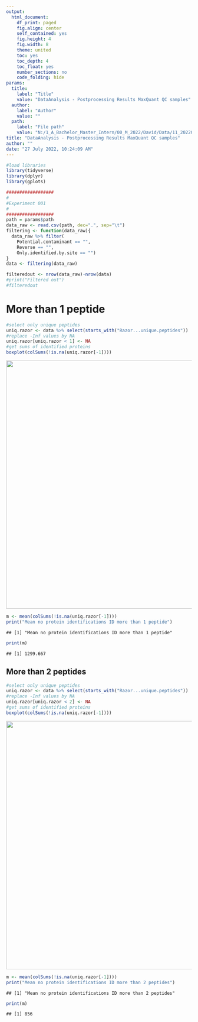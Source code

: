 ```yaml
---
output:
  html_document:
    df_print: paged
    fig.align: center
    self_contained: yes
    fig.height: 4
    fig.width: 8
    theme: united
    toc: yes
    toc_depth: 4
    toc_float: yes
    number_sections: no
    code_folding: hide
params:
  title: 
    label: "Title"
    value: "DataAnalysis - Postprocessing Results MaxQuant QC samples"
  author:
    label: "Author"
    value: ""
  path:
    label: "File path"
    value: "N:/1_A_Bachelor_Master_Intern/00_M_2022/David/Data/11_20220713_TR/mqpar_20220713_QC/proteinGroups.txt"
title: "DataAnalysis - Postprocessing Results MaxQuant QC samples"
author: ""
date: "27 July 2022, 10:24:09 AM"
---
```






```r
#load libraries
library(tidyverse)
library(dplyr)
library(gplots)
```


```r
##################
#
#Experiment 001
#
##################
path = params$path
data_raw <- read.csv(path, dec=".", sep="\t")
filtering <- function(data_raw){
  data_raw %>% filter( 
    Potential.contaminant == "",
    Reverse == "",
    Only.identified.by.site == "")
}
data <- filtering(data_raw) 

filteredout <- nrow(data_raw)-nrow(data)
#print("Filtered out")
#filteredout
```

# More than 1 peptide


```r
#select only unique peptides
uniq.razor <- data %>% select(starts_with("Razor...unique.peptides"))
#replace -Inf values by NA
uniq.razor[uniq.razor < 1] <- NA
#get sums of identified proteins
boxplot(colSums(!is.na(uniq.razor[-1])))
```

<img src="/proj/proteomics/11_20220713_FH/results/results_run1_mqpar_20220713_QC_delete/post-processing-QC_files/figure-html/unnamed-chunk-3-1.png" width="672" />

```r
m <- mean(colSums(!is.na(uniq.razor[-1])))
print("Mean no protein identifications ID more than 1 peptide")
```

```
## [1] "Mean no protein identifications ID more than 1 peptide"
```

```r
print(m)
```

```
## [1] 1299.667
```

## More than 2 peptides 


```r
#select only unique peptides
uniq.razor <- data %>% select(starts_with("Razor...unique.peptides"))
#replace -Inf values by NA
uniq.razor[uniq.razor < 2] <- NA
#get sums of identified proteins
boxplot(colSums(!is.na(uniq.razor[-1])))
```

<img src="/proj/proteomics/11_20220713_FH/results/results_run1_mqpar_20220713_QC_delete/post-processing-QC_files/figure-html/unnamed-chunk-4-1.png" width="672" />

```r
m <- mean(colSums(!is.na(uniq.razor[-1])))
print("Mean no protein identifications ID more than 2 peptides")
```

```
## [1] "Mean no protein identifications ID more than 2 peptides"
```

```r
print(m)
```

```
## [1] 856
```

